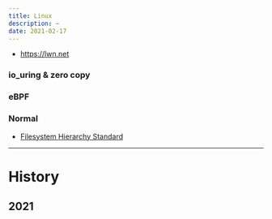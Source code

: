 ```yaml
---
title: Linux
description: ~
date: 2021-02-17
---
```


* https://lwn.net

### io_uring & zero copy

### eBPF

### Normal

* [Filesystem Hierarchy Standard](https://en.wikipedia.org/wiki/Filesystem_Hierarchy_Standard)

------------------

# History

## 2021
